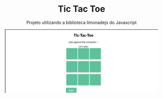 <h1 align="center">Tic Tac Toe</h1>
<p align="center">Projeto utilizando a biblioteca limonadejs do Javascript</p> 
<img src="src/gif/tictactoe.gif"/>
